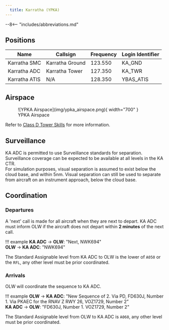 ```yaml
---
  title: Karratha (YPKA)
---
```


--8<-- "includes/abbreviations.md"

## Positions

| Name | Callsign | Frequency | Login Identifier |
| ---- | -------- | --------- | ---------------- |
| Karratha SMC | Karratha Ground | 123.550 | KA_GND |
| Karratha ADC | Karratha Tower | 127.350 | KA_TWR |
| Karratha ATIS | N/A | 128.350 | YBAS_ATIS |

## Airspace

<figure markdown>
![YPKA Airspace](img/ypka_airspace.png){ width="700" }
  <figcaption>YPKA Airspace</figcaption>
</figure>

Refer to [Class D Tower Skills](../../controller-skills/classdtwr) for more information.

## Surveillance
KA ADC is permitted to use Surveillance standards for separation. Surveillance coverage can be expected to be available at all levels in the KA CTR.  
For simulation purposes, visual separation is assumed to exist below the cloud base, and within 5nm. Visual separation can still be used to separate from aircraft on an instrument approach, below the cloud base.
## Coordination
### Departures
A 'next' call is made for all aircraft when they are next to depart. KA ADC must inform OLW if the aircraft does not depart within **2 minutes** of the next call.

!!! example
    **KA ADC** -> **OLW**: "Next, NWK694"  
    **OLW** -> **KA ADC**: "NWK694"  

The Standard Assignable level from KA ADC to OLW is the lower of `A050` or the `RFL`, any other level must be prior coordinated.
### Arrivals
OLW will coordinate the sequence to KA ADC.

!!! example
    **OLW** -> **KA ADC**: "New Sequence of 2. Via PD, FD630J, Number 1. Via PKAEC for the RNAV Z RWY 26, VOZ1729, Number 2”  
    **KA ADC** -> **OLW**: "FD630J, Number 1. VOZ1729, Number 2"  

The Standard Assignable level from OLW to KA ADC is `A060`, any other level must be prior coordinated.